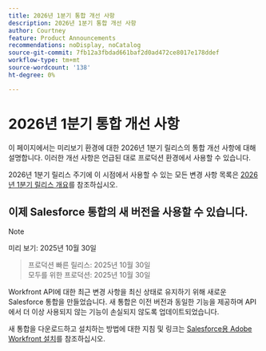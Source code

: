 ```yaml
---
title: 2026년 1분기 통합 개선 사항
description: 2026년 1분기 통합 개선 사항
author: Courtney
feature: Product Announcements
recommendations: noDisplay, noCatalog
source-git-commit: 7fb12a3fbdad661baf2d0ad472ce8017e178ddef
workflow-type: tm+mt
source-wordcount: '138'
ht-degree: 0%

---
```


# 2026년 1분기 통합 개선 사항

이 페이지에서는 미리보기 환경에 대한 2026년 1분기 릴리스의 통합 개선 사항에 대해 설명합니다. 이러한 개선 사항은 언급된 대로 프로덕션 환경에서 사용할 수 있습니다.

2026년 1분기 릴리스 주기에 이 시점에서 사용할 수 있는 모든 변경 사항 목록은 [2026년 1분기 릴리스 개요](/help/quicksilver/product-announcements/product-releases/26-q1-release-activity/26-q1-release-overview.md)를 참조하십시오.


## 이제 Salesforce 통합의 새 버전을 사용할 수 있습니다.

>[!NOTE]
>
>미리 보기: 2025년 10월 30일
>>프로덕션 빠른 릴리스: 2025년 10월 30일\
>모두를 위한 프로덕션: 2025년 10월 30일

Workfront API에 대한 최근 변경 사항을 최신 상태로 유지하기 위해 새로운 Salesforce 통합을 만들었습니다. 새 통합은 이전 버전과 동일한 기능을 제공하며 API에서 더 이상 사용되지 않는 기능이 손실되지 않도록 업데이트되었습니다.

새 통합을 다운로드하고 설치하는 방법에 대한 지침 및 링크는 [Salesforce용 Adobe Workfront 설치](/help/quicksilver/workfront-integrations-and-apps/using-workfront-with-salesforce/install-workfront-for-salesforce.md)를 참조하십시오.